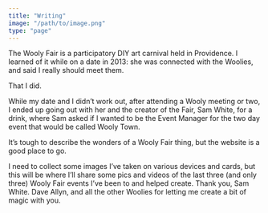 ```yaml
---
title: "Writing"
image: "/path/to/image.png"
type: "page"
---
```


The Wooly Fair is a participatory DIY art carnival held in Providence. I learned of it while on a date in 2013: she was connected with the Woolies, and said I really should meet them.

That I did.

While my date and I didn’t work out, after attending a Wooly meeting or two, I ended up going out with her and the creator of the Fair, Sam White, for a drink, where Sam asked if I wanted to be the Event Manager for the two day event that would be called Wooly Town.

It’s tough to describe the wonders of a Wooly Fair thing, but the website is a good place to go. 

I need to collect some images I’ve taken on various devices and cards, but this will be where I’ll share some pics and videos of the last three (and only three) Wooly Fair events I’ve been to and helped create. Thank you, Sam White. Dave Allyn, and all the other Woolies for letting me create a bit of magic with you.

















